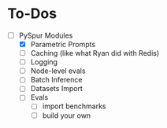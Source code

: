 # To-Dos

- [ ] PySpur Modules
  - [X] Parametric Prompts
  - [ ] Caching (like what Ryan did with Redis)
  - [ ] Logging
  - [ ] Node-level evals
  - [ ] Batch Inference
  - [ ] Datasets Import
  - [ ] Evals
    - [ ] import benchmarks
    - [ ] build your own